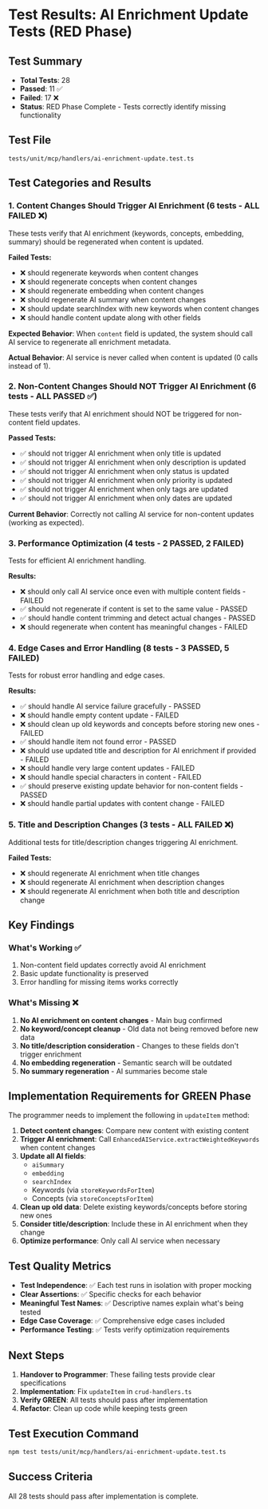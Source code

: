 # Test Results: AI Enrichment Update Tests (RED Phase)

## Test Summary
- **Total Tests**: 28
- **Passed**: 11 ✅
- **Failed**: 17 ❌
- **Status**: RED Phase Complete - Tests correctly identify missing functionality

## Test File
`tests/unit/mcp/handlers/ai-enrichment-update.test.ts`

## Test Categories and Results

### 1. Content Changes Should Trigger AI Enrichment (6 tests - ALL FAILED ❌)
These tests verify that AI enrichment (keywords, concepts, embedding, summary) should be regenerated when content is updated.

**Failed Tests:**
- ❌ should regenerate keywords when content changes
- ❌ should regenerate concepts when content changes  
- ❌ should regenerate embedding when content changes
- ❌ should regenerate AI summary when content changes
- ❌ should update searchIndex with new keywords when content changes
- ❌ should handle content update along with other fields

**Expected Behavior**: When `content` field is updated, the system should call AI service to regenerate all enrichment metadata.

**Actual Behavior**: AI service is never called when content is updated (0 calls instead of 1).

### 2. Non-Content Changes Should NOT Trigger AI Enrichment (6 tests - ALL PASSED ✅)
These tests verify that AI enrichment should NOT be triggered for non-content field updates.

**Passed Tests:**
- ✅ should not trigger AI enrichment when only title is updated
- ✅ should not trigger AI enrichment when only description is updated
- ✅ should not trigger AI enrichment when only status is updated
- ✅ should not trigger AI enrichment when only priority is updated
- ✅ should not trigger AI enrichment when only tags are updated
- ✅ should not trigger AI enrichment when only dates are updated

**Current Behavior**: Correctly not calling AI service for non-content updates (working as expected).

### 3. Performance Optimization (4 tests - 2 PASSED, 2 FAILED)
Tests for efficient AI enrichment handling.

**Results:**
- ❌ should only call AI service once even with multiple content fields - FAILED
- ✅ should not regenerate if content is set to the same value - PASSED
- ✅ should handle content trimming and detect actual changes - PASSED  
- ❌ should regenerate when content has meaningful changes - FAILED

### 4. Edge Cases and Error Handling (8 tests - 3 PASSED, 5 FAILED)
Tests for robust error handling and edge cases.

**Results:**
- ✅ should handle AI service failure gracefully - PASSED
- ❌ should handle empty content update - FAILED
- ❌ should clean up old keywords and concepts before storing new ones - FAILED
- ✅ should handle item not found error - PASSED
- ❌ should use updated title and description for AI enrichment if provided - FAILED
- ❌ should handle very large content updates - FAILED
- ❌ should handle special characters in content - FAILED
- ✅ should preserve existing update behavior for non-content fields - PASSED
- ❌ should handle partial updates with content change - FAILED

### 5. Title and Description Changes (3 tests - ALL FAILED ❌)
Additional tests for title/description changes triggering AI enrichment.

**Failed Tests:**
- ❌ should regenerate AI enrichment when title changes
- ❌ should regenerate AI enrichment when description changes
- ❌ should regenerate AI enrichment when both title and description change

## Key Findings

### What's Working ✅
1. Non-content field updates correctly avoid AI enrichment
2. Basic update functionality is preserved
3. Error handling for missing items works correctly

### What's Missing ❌
1. **No AI enrichment on content changes** - Main bug confirmed
2. **No keyword/concept cleanup** - Old data not being removed before new data
3. **No title/description consideration** - Changes to these fields don't trigger enrichment
4. **No embedding regeneration** - Semantic search will be outdated
5. **No summary regeneration** - AI summaries become stale

## Implementation Requirements for GREEN Phase

The programmer needs to implement the following in `updateItem` method:

1. **Detect content changes**: Compare new content with existing content
2. **Trigger AI enrichment**: Call `EnhancedAIService.extractWeightedKeywords` when content changes
3. **Update all AI fields**: 
   - `aiSummary`
   - `embedding`
   - `searchIndex`
   - Keywords (via `storeKeywordsForItem`)
   - Concepts (via `storeConceptsForItem`)
4. **Clean up old data**: Delete existing keywords/concepts before storing new ones
5. **Consider title/description**: Include these in AI enrichment when they change
6. **Optimize performance**: Only call AI service when necessary

## Test Quality Metrics

- **Test Independence**: ✅ Each test runs in isolation with proper mocking
- **Clear Assertions**: ✅ Specific checks for each behavior
- **Meaningful Test Names**: ✅ Descriptive names explain what's being tested
- **Edge Case Coverage**: ✅ Comprehensive edge cases included
- **Performance Testing**: ✅ Tests verify optimization requirements

## Next Steps

1. **Handover to Programmer**: These failing tests provide clear specifications
2. **Implementation**: Fix `updateItem` in `crud-handlers.ts`
3. **Verify GREEN**: All tests should pass after implementation
4. **Refactor**: Clean up code while keeping tests green

## Test Execution Command

```bash
npm test tests/unit/mcp/handlers/ai-enrichment-update.test.ts
```

## Success Criteria

All 28 tests should pass after implementation is complete.